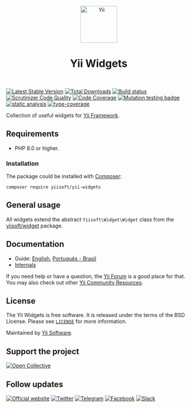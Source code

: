 <p align="center">
    <a href="https://github.com/yiisoft" target="_blank">
        <img src="https://yiisoft.github.io/docs/images/yii_logo.svg" height="100px" alt="Yii">
    </a>
    <h1 align="center">Yii Widgets</h1>
    <br>
</p>

[![Latest Stable Version](https://poser.pugx.org/yiisoft/yii-widgets/v/stable.png)](https://packagist.org/packages/yiisoft/yii-widgets)
[![Total Downloads](https://poser.pugx.org/yiisoft/yii-widgets/downloads.png)](https://packagist.org/packages/yiisoft/yii-widgets)
[![Build status](https://github.com/yiisoft/yii-widgets/workflows/build/badge.svg)](https://github.com/yiisoft/yii-widgets/actions?query=workflow%3Abuild)
[![Scrutinizer Code Quality](https://scrutinizer-ci.com/g/yiisoft/yii-widgets/badges/quality-score.png?b=master)](https://scrutinizer-ci.com/g/yiisoft/yii-widgets/?branch=master)
[![Code Coverage](https://codecov.io/gh/yiisoft/yii-widgets/branch/master/graph/badge.svg?token=eHIV156bku)](https://codecov.io/gh/yiisoft/yii-widgets)
[![Mutation testing badge](https://img.shields.io/endpoint?style=flat&url=https%3A%2F%2Fbadge-api.stryker-mutator.io%2Fgithub.com%2Fyiisoft%2Fyii-widgets%2Fmaster)](https://dashboard.stryker-mutator.io/reports/github.com/yiisoft/yii-widgets/master)
[![static analysis](https://github.com/yiisoft/yii-widgets/workflows/static%20analysis/badge.svg)](https://github.com/yiisoft/yii-widgets/actions?query=workflow%3A%22static+analysis%22)
[![type-coverage](https://shepherd.dev/github/yiisoft/yii-widgets/coverage.svg)](https://shepherd.dev/github/yiisoft/yii-widgets)

Collection of useful widgets for [Yii Framework](https://www.yiiframework.com/).

## Requirements

- PHP 8.0 or higher.

### Installation

The package could be installed with [Composer](https://getcomposer.org):

```shell
composer require yiisoft/yii-widgets
```

## General usage

All widgets extend the abstract `Yiisoft\Widget\Widget` class from the
[yiisoft/widget](https://github.com/yiisoft/widget) package.

## Documentation

- Guide: [English](docs/guide/en/README.md), [Português - Brasil](docs/guide/pt-BR/README.md)
- [Internals](docs/internals.md)

If you need help or have a question, the [Yii Forum](https://forum.yiiframework.com/c/yii-3-0/63) is a good place for that.
You may also check out other [Yii Community Resources](https://www.yiiframework.com/community).

## License

The Yii Widgets is free software. It is released under the terms of the BSD License.
Please see [`LICENSE`](./LICENSE.md) for more information.

Maintained by [Yii Software](https://www.yiiframework.com/).

## Support the project

[![Open Collective](https://img.shields.io/badge/Open%20Collective-sponsor-7eadf1?logo=open%20collective&logoColor=7eadf1&labelColor=555555)](https://opencollective.com/yiisoft)

## Follow updates

[![Official website](https://img.shields.io/badge/Powered_by-Yii_Framework-green.svg?style=flat)](https://www.yiiframework.com/)
[![Twitter](https://img.shields.io/badge/twitter-follow-1DA1F2?logo=twitter&logoColor=1DA1F2&labelColor=555555?style=flat)](https://twitter.com/yiiframework)
[![Telegram](https://img.shields.io/badge/telegram-join-1DA1F2?style=flat&logo=telegram)](https://t.me/yii3en)
[![Facebook](https://img.shields.io/badge/facebook-join-1DA1F2?style=flat&logo=facebook&logoColor=ffffff)](https://www.facebook.com/groups/yiitalk)
[![Slack](https://img.shields.io/badge/slack-join-1DA1F2?style=flat&logo=slack)](https://yiiframework.com/go/slack)
